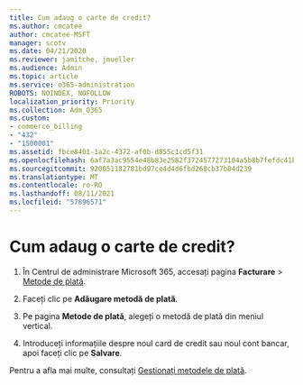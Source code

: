 ```yaml
---
title: Cum adaug o carte de credit?
ms.author: cmcatee
author: cmcatee-MSFT
manager: scotv
ms.date: 04/21/2020
ms.reviewer: jamitche, jmueller
ms.audience: Admin
ms.topic: article
ms.service: o365-administration
ROBOTS: NOINDEX, NOFOLLOW
localization_priority: Priority
ms.collection: Adm_O365
ms.custom:
- commerce_billing
- "432"
- "1500001"
ms.assetid: fbce8401-1a2c-4372-af0b-d855c1cd5f31
ms.openlocfilehash: 6af7a3ac9554e48b83e2582f3724577273104a5b8b7fefdc41b15977ec0e1abb
ms.sourcegitcommit: 920051182781bd97ce4d4d6fbd268cb37b84d239
ms.translationtype: MT
ms.contentlocale: ro-RO
ms.lasthandoff: 08/11/2021
ms.locfileid: "57896571"
---
```

# <a name="how-do-i-add-a-credit-card"></a>Cum adaug o carte de credit?

1. În Centrul de administrare Microsoft 365, accesați pagina **Facturare** \> [Metode de plată](https://go.microsoft.com/fwlink/p/?linkid=2018806).

2. Faceți clic pe **Adăugare metodă de plată**.

3. Pe pagina **Metode de plată**, alegeți o metodă de plată din meniul vertical.

4. Introduceți informațiile despre noul card de credit sau noul cont bancar, apoi faceți clic pe **Salvare**.

Pentru a afla mai multe, consultați [Gestionați metodele de plată](https://docs.microsoft.com/microsoft-365/commerce/billing-and-payments/manage-payment-methods).
